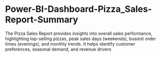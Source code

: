 # Power-BI-Dashboard-Pizza_Sales-Report-Summary
The Pizza Sales Report provides insights into overall sales performance, highlighting top-selling pizzas, peak sales days (weekends), busiest order times (evenings), and monthly trends. It helps identify customer preferences, seasonal demand, and revenue drivers
